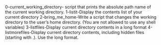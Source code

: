 0-current_working_directory- script that prints the absolute path name of the current working directory.
1-listit-Display the contents list of your current directory
2-bring_me_home-Write a script that changes the working directory to the user’s home directory. (You are not allowed to use any shell variables)
3-listfiles-Display current directory contents in a long format
4-listmorefiles-Display current directory contents, including hidden files (starting with .). Use the long format.
